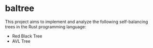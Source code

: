 # baltree

This project aims to implement and analyze the following self-balancing trees in the Rust programming language:

- Red Black Tree
- AVL Tree
